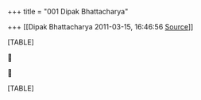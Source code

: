 +++
title = "001 Dipak Bhattacharya"

+++
[[Dipak Bhattacharya	2011-03-15, 16:46:56 [Source](https://groups.google.com/g/bvparishat/c/1ksCEMbdlqA)]]



[TABLE]





[TABLE]

  

